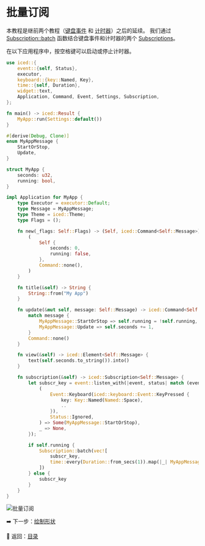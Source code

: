 
# 批量订阅

本教程是继前两个教程（[键盘事件](./producing_messages_by_keyboard_events.md) 和 [计时器](./producing_messages_by_timers.md)）之后的延续。
我们通过 [Subscription::batch](https://docs.rs/iced/0.12.1/iced/subscription/struct.Subscription.html#method.batch) 函数结合键盘事件和计时器的两个 [Subscriptions](https://docs.rs/iced/0.12.1/iced/subscription/struct.Subscription.html)。

在以下应用程序中，按空格键可以启动或停止计时器。

```rust
use iced::{
    event::{self, Status},
    executor,
    keyboard::{key::Named, Key},
    time::{self, Duration},
    widget::text,
    Application, Command, Event, Settings, Subscription,
};

fn main() -> iced::Result {
    MyApp::run(Settings::default())
}

#[derive(Debug, Clone)]
enum MyAppMessage {
    StartOrStop,
    Update,
}

struct MyApp {
    seconds: u32,
    running: bool,
}

impl Application for MyApp {
    type Executor = executor::Default;
    type Message = MyAppMessage;
    type Theme = iced::Theme;
    type Flags = ();

    fn new(_flags: Self::Flags) -> (Self, iced::Command<Self::Message>) {
        (
            Self {
                seconds: 0,
                running: false,
            },
            Command::none(),
        )
    }

    fn title(&self) -> String {
        String::from("My App")
    }

    fn update(&mut self, message: Self::Message) -> iced::Command<Self::Message> {
        match message {
            MyAppMessage::StartOrStop => self.running = !self.running,
            MyAppMessage::Update => self.seconds += 1,
        }
        Command::none()
    }

    fn view(&self) -> iced::Element<Self::Message> {
        text(self.seconds.to_string()).into()
    }

    fn subscription(&self) -> iced::Subscription<Self::Message> {
        let subscr_key = event::listen_with(|event, status| match (event, status) {
            (
                Event::Keyboard(iced::keyboard::Event::KeyPressed {
                    key: Key::Named(Named::Space),
                    ..
                }),
                Status::Ignored,
            ) => Some(MyAppMessage::StartOrStop),
            _ => None,
        });

        if self.running {
            Subscription::batch(vec![
                subscr_key,
                time::every(Duration::from_secs(1)).map(|_| MyAppMessage::Update),
            ])
        } else {
            subscr_key
        }
    }
}
```

![批量订阅](./pic/batch_subscriptions.png)

:arrow_right: 下一步：[绘制形状](./drawing_shapes.md)

:blue_book: 返回：[目录](./../README.md)
